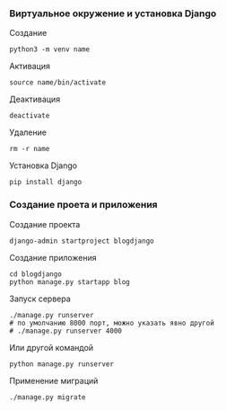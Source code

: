 ### Виртуальное окружение и установка Django

Создание
```
python3 -m venv name
```
Активация
```
source name/bin/activate
```
Деактивация
```
deactivate
```
Удаление
```
rm -r name
```
Установка Django
```
pip install django
```

### Создание проета и приложения

Создание проекта
```
django-admin startproject blogdjango
```
Создание приложения
```
cd blogdjango
python manage.py startapp blog
```
Запуск сервера
```
./manage.py runserver
# по умолчанию 8000 порт, можно указать явно другой
# ./manage.py runserver 4000
```
Или другой командой
```
python manage.py runserver
```
Применение миграций
```
./manage.py migrate
```
